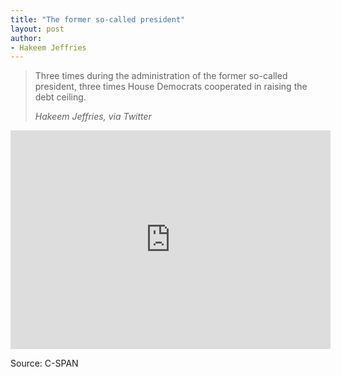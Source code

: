 ```yaml
---
title: "The former so-called president"
layout: post
author:
- Hakeem Jeffries
---
```


> Three times during the administration of the former so-called president, three times House Democrats cooperated in raising the debt ceiling.
>
> <cite>Hakeem Jeffries, via Twitter</cite>

<iframe width="512" height="350" src="https://www.c-span.org/video/standalone/?c5044771/user-clip-hakeem-jeffries-calls-trump-so-called-president" frameborder="0"></iframe>

Source: C-SPAN

